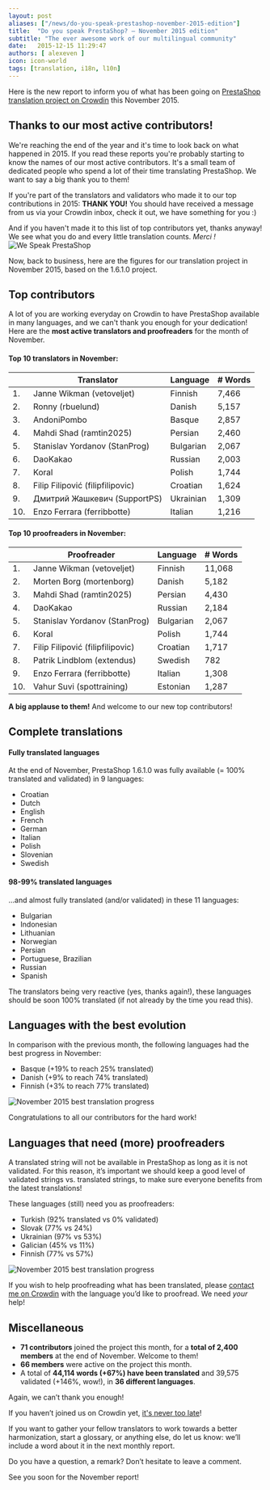 ```yaml
---
layout: post
aliases: ["/news/do-you-speak-prestashop-november-2015-edition"]
title:  "Do you speak PrestaShop? – November 2015 edition"
subtitle: "The ever awesome work of our multilingual community"
date:   2015-12-15 11:29:47
authors: [ alexeven ]
icon: icon-world
tags: [translation, i18n, l10n]
---
```



Here is the new report to inform you of what has been going on [PrestaShop translation project on Crowdin](https://crowdin.com/project/prestashop-official) this November 2015.

## Thanks to our most active contributors!

We're reaching the end of the year and it's time to look back on what happened in 2015. If you read these reports you're probably starting to know the names of our most active contributors. It's a small team of dedicated people who spend a lot of their time translating PrestaShop. We want to say a big thank you to them!

If you're part of the translators and validators who made it to our top contributions in 2015:
**THANK YOU!**
You should have received a message from us via your Crowdin inbox, check it out, we have something for you :)

And if you haven't made it to this list of top contributors yet, thanks anyway! We see what you do and every little translation counts. *Merci !*
![We Speak PrestaShop](/assets/images/2015/12/i_speak_prestashop.png)

Now, back to business, here are the figures for our translation project in November 2015, based on the 1.6.1.0 project.


## Top contributors

A lot of you are working everyday on Crowdin to have PrestaShop available in many languages, and we can't thank you enough for your dedication! Here are the **most active translators and proofreaders** for the month of November.

#### Top 10 translators in November:

| |Translator | Language | # Words
|-|---------- | -------- | ----------------
 1. | Janne Wikman (vetoveljet) | Finnish  | 7,466
 2. | Ronny (rbuelund) | Danish | 5,157
 3. | AndoniPombo | Basque| 2,857
 4. | Mahdi Shad (ramtin2025) | Persian |2,460
 5. | Stanislav Yordanov (StanProg) | Bulgarian | 2,067
 6. | DaoKakao | Russian |2,003
 7. | Koral | Polish |1,744
 8. | Filip Filipović (filipfilipovic) | Croatian | 1,624
 9. | Дмитрий Жашкевич (SupportPS) | Ukrainian | 1,309
10. | Enzo Ferrara (ferribbotte) | Italian  | 1,216


#### Top 10 proofreaders in November:

| | Proofreader | Language | # Words
|-| ---------- | -------- | ----------------
 1. | Janne Wikman (vetoveljet) | Finnish | 11,068
 2. | Morten Borg (mortenborg) | Danish | 5,182
 3. | Mahdi Shad (ramtin2025) | Persian | 4,430
 4. | DaoKakao | Russian | 2,184
 5. | Stanislav Yordanov (StanProg) | Bulgarian |2,067
 6. | Koral | Polish | 1,744
 7. | Filip Filipović (filipfilipovic) | Croatian | 1,717
 8. | Patrik Lindblom (extendus) | Swedish |782
 9. | Enzo Ferrara (ferribbotte) | Italian |1,308
10. | Vahur Suvi (spottraining) | Estonian |1,287

**A big applause to them!** And welcome to our new top contributors!


## Complete translations

#### Fully translated languages

At the end of November, PrestaShop 1.6.1.0 was fully available (= 100% translated and validated) in 9 languages:

* Croatian
* Dutch
* English
* French
* German
* Italian
* Polish
* Slovenian
* Swedish


#### 98-99% translated languages

…and almost fully translated (and/or validated) in these 11 languages:

* Bulgarian
* Indonesian
* Lithuanian
* Norwegian
* Persian
* Portuguese, Brazilian
* Russian
* Spanish

The translators being very reactive (yes, thanks again!), these languages should be soon 100% translated (if not already by the time you read this).


## Languages with the best evolution

In comparison with the previous month, the following languages had the best progress in November:

* Basque (+19% to reach 25% translated)
* Danish (+9% to reach 74% translated)
* Finnish (+3% to reach 77% translated)

![November 2015 best translation progress](/assets/images/2015/12/Build_Crowdin_progress_november15.png)

Congratulations to all our contributors for the hard work!


## Languages that need (more) proofreaders

A translated string will not be available in PrestaShop as long as it is not validated. For this reason, it’s important we should keep a good level of validated strings vs. translated strings, to make sure everyone benefits from the latest translations!

These languages (still) need you as proofreaders:

* Turkish (92% translated vs 0% validated)
* Slovak (77% vs 24%)
* Ukrainian (97% vs 53%)
* Galician (45% vs 11%)
* Finnish (77% vs 57%)


![November 2015 best translation progress](/assets/images/2015/12/Build_Crowdin_proofreading_november15.png)

If you wish to help proofreading what has been translated, please [contact me on Crowdin](https://crowdin.com/profile/alex-even) with the language you’d like to proofread. We need *your* help!


## Miscellaneous
* **71 contributors** joined the project this month, for a **total of 2,400 members** at the end of November. Welcome to them!
* **66 members** were active on the project this month.
* A total of **44,114 words (+67%)  have been translated** and 39,575 validated (+146%, wow!), in **36 different languages**.

Again, we can’t thank you enough!

If you haven’t joined us on Crowdin yet, [it's never too late](https://crowdin.com/project/prestashop-official)!

If you want to gather your fellow translators to work towards a better harmonization, start a glossary, or anything else, do let us know: we’ll include a word about it in the next monthly report.

Do you have a question, a remark? Don’t hesitate to leave a comment.

See you soon for the November report!

